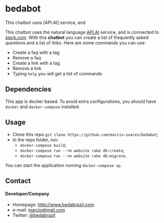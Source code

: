# bedabot

This chatbot uses [API.AI] service, and 


This chatbot uses the natural language [API.AI](https://api.ai) service, and is connected to [slack.com](https://slack.com).
With this **chatbot** you can create a list of frequently asked questions and a list of links.
Here are some commands you can use:
* Create a faq with a tag
* Remove a faq
* Create a link with a tag
* Remove a link
* Typing `help` you will get a list of commands
## Dependencies

This app is docker based. To avoid extra configurations, you should have `docker` and `docker-compose` installed. 

## Usage

  * Clone this repo `git clone https://github.com/marcio-soares/bedabot`;
  * In the repo folder, run: 
    * `docker-compose build`;
    * `docker-compose run --rm website rake db:create`;
    * `docker-compose run --rm website rake db:migrate`.

You can start the application running `docker-compose up`.

## Contact
#### Developer/Company
* Homepage: http://www.bedabrazil.com
* e-mail: marcio@mail.com
* Twitter: [@bedabrazil](https://twitter.com/bedabrazil "BedaBrazil on twitter")